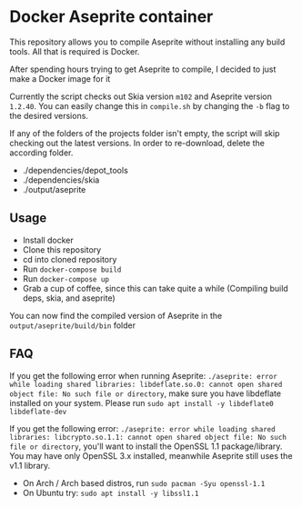 # Docker Aseprite container

This repository allows you to compile Aseprite without installing any build tools. All that is required is Docker.

After spending hours trying to get Aseprite to compile, I decided to just make a Docker image for it 

Currently the script checks out Skia version `m102` and Aseprite version `1.2.40`. You can easily change this in `compile.sh` by changing the `-b` flag to the desired versions.

If any of the folders of the projects folder isn't empty, the script will skip checking out the latest versions. In order to re-download, delete the according folder.
* ./dependencies/depot_tools
* ./dependencies/skia
* ./output/aseprite

## Usage
 * Install docker
 * Clone this repository 
 * cd into cloned repository
 * Run `docker-compose build`
 * Run `docker-compose up`
 * Grab a cup of coffee, since this can take quite a while (Compiling build deps, skia, and aseprite)

You can now find the compiled version of Aseprite in the `output/aseprite/build/bin` folder

## FAQ
If you get the following error when running Aseprite: `./aseprite: error while loading shared libraries: libdeflate.so.0: cannot open shared object file: No such file or directory`, make sure you have libdeflate installed on your system. Please run
`sudo apt install -y libdeflate0 libdeflate-dev`

If you get the following error: `./aseprite: error while loading shared libraries: libcrypto.so.1.1: cannot open shared object file: No such file or directory`, you'll want to install the OpenSSL 1.1 package/library. You may have only OpenSSL 3.x installed, meanwhile Aseprite still uses the v1.1 library.
* On Arch / Arch based distros, run `sudo pacman -Syu openssl-1.1`
* On Ubuntu try: `sudo apt install -y libssl1.1`
